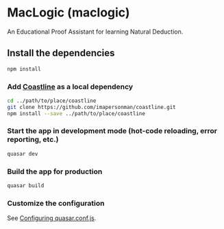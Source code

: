 # MacLogic (maclogic)

An Educational Proof Assistant for learning Natural Deduction.

## Install the dependencies
```bash
npm install
```

### Add [Coastline](https://github.com/imapersonman/coastline) as a local dependency

```bash
cd ../path/to/place/coastline
git clone https://github.com/imapersonman/coastline.git
npm install --save ../path/to/place/coastline
```

### Start the app in development mode (hot-code reloading, error reporting, etc.)
```bash
quasar dev
```

### Build the app for production
```bash
quasar build
```

### Customize the configuration
See [Configuring quasar.conf.js](https://v2.quasar.dev/quasar-cli/quasar-conf-js).
